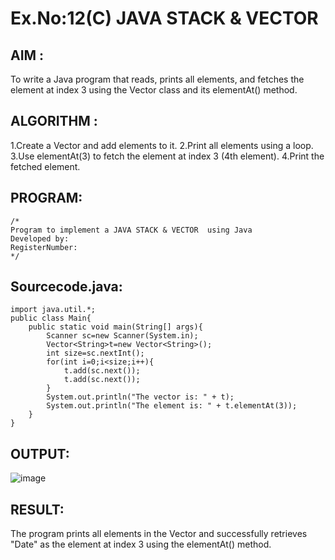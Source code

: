 # Ex.No:12(C)             JAVA STACK & VECTOR
 ## AIM :
To write a Java program that reads, prints all elements, and fetches the element at index 3 using the Vector class and its elementAt() method.
## ALGORITHM :
1.Create a Vector and add elements to it.
2.Print all elements using a loop.
3.Use elementAt(3) to fetch the element at index 3 (4th element).
4.Print the fetched element.



## PROGRAM:
 ```
/*
Program to implement a JAVA STACK & VECTOR  using Java
Developed by: 
RegisterNumber:  
*/
```

## Sourcecode.java:
```
import java.util.*;
public class Main{
    public static void main(String[] args){
        Scanner sc=new Scanner(System.in);
        Vector<String>t=new Vector<String>();
        int size=sc.nextInt();
        for(int i=0;i<size;i++){
            t.add(sc.next());
            t.add(sc.next());
        }
        System.out.println("The vector is: " + t);
        System.out.println("The element is: " + t.elementAt(3));
    }
}
```






## OUTPUT:
![image](https://github.com/user-attachments/assets/cbd261eb-7ad6-4f7e-8e9d-0fa689fa25d2)




## RESULT:
The program prints all elements in the Vector and successfully retrieves "Date" as the element at index 3 using the elementAt() method.


